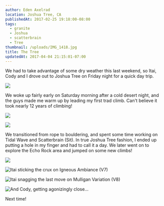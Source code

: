 ```yaml
---
author: Eden Axelrad
location: Joshua Tree, CA
publishedAt: 2017-02-25 19:18:00-08:00
tags:
  - granite
  - Joshua
  - scatterbrain
  - Tree
thumbnail: /uploads/IMG_1418.jpg
title: The Tree
updatedAt: 2017-04-04 21:15:01-07:00
---
```


We had to take advantage of some dry weather this last weekend, so Itai, Cody and I drove out to Joshua Tree on Friday night for a quick day trip.

![](/uploads/IMG_1418.jpg)

We woke up fairly early on Saturday morning after a cold desert night, and the guys made me warm up by leading my first trad climb. Can't believe it took nearly 12 years of climbing!

![](/uploads/IMG_1459.jpg)

![](/uploads/IMG_1464.jpg)

We transitioned from rope to bouldering, and spent some time working on Tidal Wave and Scatterbrain (Sit). In true Joshua Tree fashion, I ended up putting a hole in my finger and had to call it a day. We later went on to explore the Echo Rock area and jumped on some new climbs!

![](/uploads/IMG_1436.jpg)

![Itai sticking the crux on Igneous Ambiance (V7)](/uploads/IMG_1437.jpg)

![Itai snagging the last move on Mulligan Variation (V8)](/uploads/IMG_1448.jpg)

![And Cody, getting agonizingly close...](/uploads/IMG_1451.jpg)

Next time!
